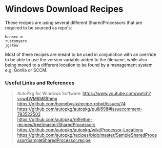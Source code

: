 # Windows Download Recipes

These recipes are using several different SharedProcessors that are required to be sourced as repo's:
```
hansen-m
rustymyers
jgstew
```
Most of these recipes are meant to be used in conjunction with an override to be able to use the
version variable added to the filename, while also being moved to a different location to be found
by a management system e.g. Gorilla or SCCM.

### **Useful Links and References**

>    AutoPkg for Windows Software: https://www.youtube.com/watch?v=w4WM6M89hmg <br/>
>    https://github.com/homebysix/recipe-robot/issues/74 <br/>
>    https://github.com/autopkg/autopkg/pull/698#issuecomment-783522503 <br/>
>    https://github.com/autopkg/n8felton-recipes/tree/master/SharedProcessors <br/>
>    https://github.com/autopkg/autopkg/wiki/Processor-Locations <br/>
>    https://github.com/autopkg/recipes/blob/master/SampleSharedProcessor/SampleSharedProcessor.recipe <br/>
